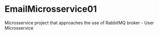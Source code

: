 # EmailMicrosservice01
Microsservice project that approaches the use of RabbitMQ broker - User Microsservice
